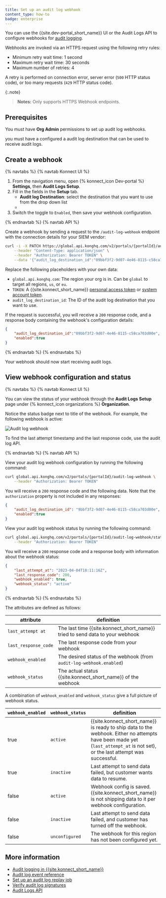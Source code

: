 ```yaml
---
title: Set up an audit log webhook
content_type: how-to
badge: enterprise
---
```


You can use the {{site.dev-portal_short_name}} UI or the Audit Logs API to configure webhooks for [audit logging](/konnect/dev-portal/audit-logging/).

Webhooks are invoked via an HTTPS request using the following retry rules:

- Minimum retry wait time: 1 second
- Maximum retry wait time: 30 seconds
- Maximum number of retries: 4

A retry is performed on connection error, server error (`500` HTTP status code), or too many requests (`429` HTTP status code).

{:.note}
> **Notes:**
Only supports HTTPS Webhook endpoints.

## Prerequisites

You must have **Org Admin** permissions to set up audit log webhooks.

you must have a configured a audit log destination that can be used to receive audit logs.

## Create a webhook

{% navtabs %}
{% navtab Konnect UI %}

1. From the navigation menu, open {% konnect_icon Dev-portal %} **Settings**, then **Audit Logs Setup**.
1. Fill in the fields in the **Setup** tab.
    * **Audit log Destination**: select the destination that you want to use from the drop down list
    * 
1. Switch the toggle to `Enabled`, then save your webhook configuration.

{% endnavtab %}
{% navtab API %}

Create a webhook by sending a request to the `/audit-log-webhook` endpoint with the connection details for your SIEM vendor:

```sh
curl -i -X PATCH https://global.api.konghq.com/v2/portals/{portalId}/audit-log-webhook \
    --header "Content-Type: application/json" \
    --header "Authorization: Bearer TOKEN" \
    --data '{"audit_log_destination_id":"09bbf3f2-9d07-4e46-8115-c58ca703d00e","enabled":true}'
```

Replace the following placeholders with your own data:
* `global.api.konghq.com`: The region your org is in. Can be `global` to target all regions, `us`, or `eu`.
* `TOKEN`: A {{site.konnect_short_name}} [personal access token](https://cloud.konghq.com/global/tokens) or
  [system account token](/konnect/dev-portal/system-accounts/).
* `audit_log_destination_id`: The ID of the audit log destination that you want to use.

If the request is successful, you will receive a `200` response code, and a response body containing the webhook's configuration details:

```json
{
    "audit_log_destination_id":"09bbf3f2-9d07-4e46-8115-c58ca703d00e",
    "enabled":true
}
```

{% endnavtab %}
{% endnavtabs %}

Your webhook should now start receiving audit logs.

## View webhook configuration and status

{% navtabs %}
{% navtab Konnect UI %}

You can view the status of your webhook through the **Audit Logs Setup** page under
{% konnect_icon organizations %} **Organization**.

Notice the status badge next to title of the webhook. For example, the following webhook is active:

![Audit log webhook](/assets/images/products/konnect/audit-logs/konnect-audit-log-webhook.png)

To find the last attempt timestamp and the last response code, use the audit log API.

{% endnavtab %}
{% navtab API %}

View your audit log webhook configuration by running the following command:

```sh
curl global.api.konghq.com/v2/portals/{portalId}/audit-log-webhook \
    --header "Authorization: Bearer TOKEN"
```

You will receive a `200` response code and the following data. Note that the `authorization` property is not included in any responses:

```json
{
    "audit_log_destination_id": "9bbf3f2-9d07-4e46-8115-c58ca703d00e",
    "enabled":true
}
```

View your audit log webhook status by running the following command:

```sh
curl global.api.konghq.com/v2/portals/{portalId}/audit-log-webhook/status \
    --header "Authorization: Bearer TOKEN"
```

You will receive a `200` response code and a response body with information about the webhook status:

```json
{
    "last_attempt_at": "2023-04-04T18:11:16Z",
    "last_response_code": 200,
    "webhook_enabled": true,
    "webhook_status": "active"
}
```

{% endnavtab %}
{% endnavtabs %}

The attributes are defined as follows:

attribute | definition
--------- | ----------
`last_attempt at` | The last time {{site.konnect_short_name}} tried to send data to your webhook
`last_response_code` | The last response code from your webhook
`webhook_enabled` | The desired status of the webhook (from `audit-log-webhook.enabled`)
`webhook_status` | The actual status {{site.konnect_short_name}} of the webhook

A combination of `webhook_enabled` and `webhook_status` give a full picture of webhook status.

`webhook_enabled` | `webhook_status` | definition
--------------- | -------------- | ----------
true            | `active`       | {{site.konnect_short_name}} is ready to ship data to the webhook. Either no attempts have been made yet (`last_attempt_at` is not set), or the last attempt was successful.
true            | `inactive`     | Last attempt to send data failed, but customer wants data to resume.
false           | `active`       | Webhook config is saved. {{site.konnect_short_name}} is not shipping data to it per webhook configuration.
false           | `inactive`     |Last attempt to send data failed, and customer has turned off the webhook.
false           | `unconfigured` | The webhook for this region has not been configured yet.


## More information
* [Audit logging in {{site.konnect_short_name}}](/konnect/dev-portal/audit-logging/)
* [Audit log event reference](/konnect/dev-portal/audit-logging/reference/)
* [Set up an audit log replay job](/konnect/dev-portal/audit-logging/replay-job/)
* [Verify audit log signatures](/konnect/dev-portal/audit-logging/verify-signatures/)
* [Audit Logs API](/konnect/api/audit-logs/latest/)

